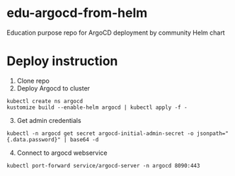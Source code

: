 # edu-argocd-from-helm
Education purpose repo for ArgoCD deployment by community Helm chart


# Deploy instruction
1. Clone repo
2. Deploy Argocd to cluster
```
kubectl create ns argocd
kustomize build --enable-helm argocd | kubectl apply -f -
```
3. Get admin credentials
```
kubectl -n argocd get secret argocd-initial-admin-secret -o jsonpath="{.data.password}" | base64 -d
```
4. Connect to argocd webservice
```
kubectl port-forward service/argocd-server -n argocd 8090:443
```
